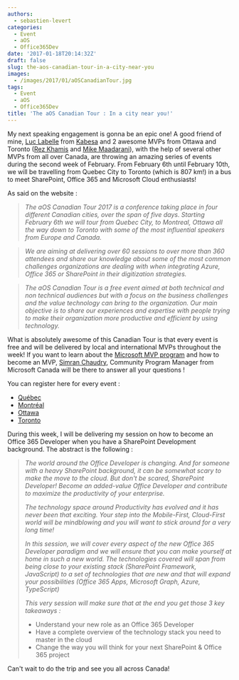 ```yaml
---
authors:
  - sebastien-levert
categories:
  - Event
  - aOS
  - Office365Dev
date: '2017-01-18T20:14:32Z'
draft: false
slug: the-aos-canadian-tour-in-a-city-near-you
images:
  - /images/2017/01/aOSCanadianTour.jpg
tags:
  - Event
  - aOS
  - Office365Dev
title: 'The aOS Canadian Tour : In a city near you!'
---
```


My next speaking engagement is gonna be an epic one! A good friend of mine,
[Luc Labelle](https://twitter.com/luc_labelle) from [Kabesa](http://kabesa.ca/) and 2 awesome MVPs from Ottawa and
Toronto ([Rez Khamis](https://twitter.com/nkhamis) and [Mike Maadarani](https://twitter.com/mikemaadarani)), with the
help of several other MVPs from all over Canada, are throwing an amazing series of events during the second week of
February. From February 6th until February 10th, we will be travelling from Quebec City to Toronto (which is 807 km!) in
a bus to meet SharePoint, Office 365 and Microsoft Cloud enthusiasts!

As said on the website :

> _The aOS Canadian Tour 2017 is a conference taking place in four different Canadian cities, over the span of five
> days. Starting February 6th we will tour from Quebec City, to Montreal, Ottawa all the way down to Toronto with some
> of the most influential speakers from Europe and Canada._

> _We are aiming at delivering over 60 sessions to over more than 360 attendees and share our knowledge about some of
> the most common challenges organizations are dealing with when integrating Azure, Office 365 or SharePoint in their
> digitization strategies._

> _The aOS Canadian Tour is a free event aimed at both technical and non technical audiences but with a focus on the
> business challenges and the value technology can bring to the organization. Our main objective is to share our
> experiences and expertise with people trying to make their organization more productive and efficient by using
> technology._

What is absolutely awesome of this Canadian Tour is that every event is free and will be delivered by local and
international MVPs throughout the week! If you want to learn about the
[Microsoft MVP program](https://mvp.microsoft.com/) and how to become an MVP,
[Simran Chaudry](https://twitter.com/sim_100), Community Program Manager from Microsoft Canada will be there to answer
all your questions !

You can register here for every event :

- [Québec](https://www.eventbrite.fr/e/billets-tournee-canadienne-aos-quebec-6-fevrier-2017-29558768071)
- [Montréal](https://www.eventbrite.fr/e/billets-tournee-canadienne-aos-montreal-7-fevrier-2017-29558689837)
- [Ottawa](https://www.eventbrite.fr/e/aos-canadian-tour-ottawa-february-8th-2017-tickets-29558807188)
- [Toronto](https://www.eventbrite.fr/e/aos-canadian-tour-toronto-february-10th-2017-tickets-29559027848)

During this week, I will be delivering my session on how to become an Office 365 Developer when you have a SharePoint
Development background. The abstract is the following :

> _The world around the Office Developer is changing. And for someone with a heavy SharePoint background, it can be
> somewhat scary to make the move to the cloud. But don't be scared, SharePoint Developer! Become an added-value Office
> Developer and contribute to maximize the productivity of your enterprise._
>
> _The technology space around Productivity has evolved and it has never been that exciting. Your step into the
> Mobile-First, Cloud-First world will be mindblowing and you will want to stick around for a very long time!_
>
> _In this session, we will cover every aspect of the new Office 365 Developer paradigm and we will ensure that you can
> make yourself at home in such a new world. The technologies covered will span from being close to your existing stack
> (SharePoint Framework, JavaScript) to a set of technologies that are new and that will expand your possibilities
> (Office 365 Apps, Microsoft Graph, Azure, TypeScript)_
>
> _This very session will make sure that at the end you get those 3 key takeaways :_
>
> - Understand your new role as an Office 365 Developer
> - Have a complete overview of the technology stack you need to master in the cloud
> - Change the way you will think for your next SharePoint & Office 365 project

Can't wait to do the trip and see you all across Canada!
